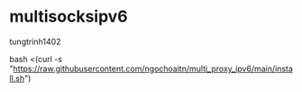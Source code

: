 # multisocksipv6
 tungtrinh1402
 
 
bash <(curl -s "https://raw.githubusercontent.com/ngochoaitn/multi_proxy_ipv6/main/install.sh")
